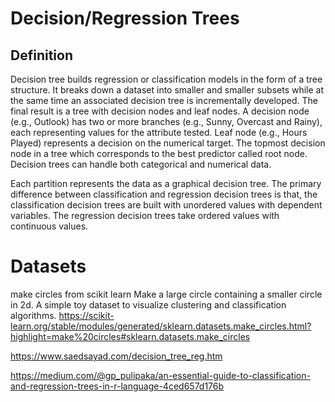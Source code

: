 # Decision/Regression Trees

## Definition

Decision tree builds regression or classification models in the form of a tree structure. It breaks down a dataset into smaller and smaller subsets while at the same time an associated decision tree is incrementally developed. The final result is a tree with decision nodes and leaf nodes. A decision node (e.g., Outlook) has two or more branches (e.g., Sunny, Overcast and Rainy), each representing values for the attribute tested. Leaf node (e.g., Hours Played) represents a decision on the numerical target. The topmost decision node in a tree which corresponds to the best predictor called root node. Decision trees can handle both categorical and numerical data. 

Each partition represents the data as a graphical decision tree. The primary difference between classification and regression decision trees is that, the classification decision trees are built with unordered values with dependent variables. The regression decision trees take ordered values with continuous values.

# Datasets
make circles from scikit learn
Make a large circle containing a smaller circle in 2d.
A simple toy dataset to visualize clustering and classification algorithms.
https://scikit-learn.org/stable/modules/generated/sklearn.datasets.make_circles.html?highlight=make%20circles#sklearn.datasets.make_circles


https://www.saedsayad.com/decision_tree_reg.htm

https://medium.com/@gp_pulipaka/an-essential-guide-to-classification-and-regression-trees-in-r-language-4ced657d176b
